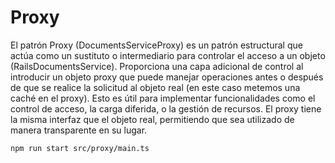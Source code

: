 # Proxy

El patrón Proxy (DocumentsServiceProxy) es un patrón estructural que actúa como un sustituto o intermediario para controlar el acceso a un objeto (RailsDocumentsService). Proporciona una capa adicional de control al introducir un objeto proxy que puede manejar operaciones antes o después de que se realice la solicitud al objeto real (en este caso metemos una caché en el proxy). Esto es útil para implementar funcionalidades como el control de acceso, la carga diferida, o la gestión de recursos. El proxy tiene la misma interfaz que el objeto real, permitiendo que sea utilizado de manera transparente en su lugar.

```
npm run start src/proxy/main.ts
```
